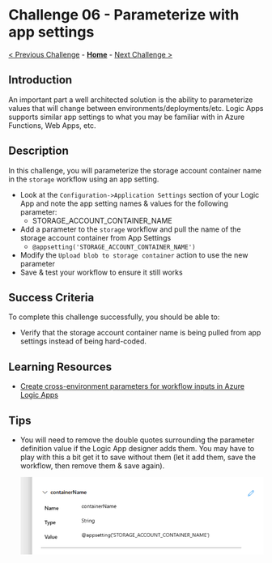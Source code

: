 # Challenge 06 - Parameterize with app settings

[< Previous Challenge](./Challenge-05.md) - **[Home](../README.md)** - [Next Challenge >](./Challenge-07.md)

## Introduction

An important part a well architected solution is the ability to parameterize values that will change between environments/deployments/etc. Logic Apps supports similar app settings to what you may be familiar with in Azure Functions, Web Apps, etc. 

## Description

In this challenge, you will parameterize the storage account container name in the `storage` workflow using an app setting.

- Look at the `Configuration->Application Settings` section of your Logic App and note the app setting names & values for the following parameter:
  - STORAGE_ACCOUNT_CONTAINER_NAME
- Add a parameter to the `storage` workflow and pull the name of the storage account container from App Settings
  - `@appsetting('STORAGE_ACCOUNT_CONTAINER_NAME')`
- Modify the `Upload blob to storage container` action to use the new parameter
- Save & test your workflow to ensure it still works

## Success Criteria

To complete this challenge successfully, you should be able to:
- Verify that the storage account container name is being pulled from app settings instead of being hard-coded.

## Learning Resources

- [Create cross-environment parameters for workflow inputs in Azure Logic Apps](https://learn.microsoft.com/en-us/azure/logic-apps/create-parameters-workflows?tabs=standard)

## Tips
- You will need to remove the double quotes surrounding the parameter definition value if the Logic App designer adds them. You may have to play with this a bit get it to save without them (let it add them, save the workflow, then remove them & save again).

  ![parameter-container-name](../images/Challenge-06//parameter-container-name.png)